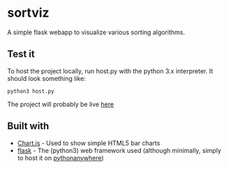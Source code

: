 # sortviz
A simple flask webapp to visualize various sorting algorithms.

## Test it
To host the project locally, run host.py with the python 3.x interpreter. It should look something like:
```
python3 host.py
```
The project will probably be live [here](http://vamsi101.pythonanywhere.com/)

## Built with
* [Chart.js](http://www.chartjs.org/) - Used to show simple HTML5 bar charts
* [flask](http://flask.pocoo.org/) - The (python3) web framework used (although minimally, simply to host it on [pythonanywhere](https://www.pythonanywhere.com/))
